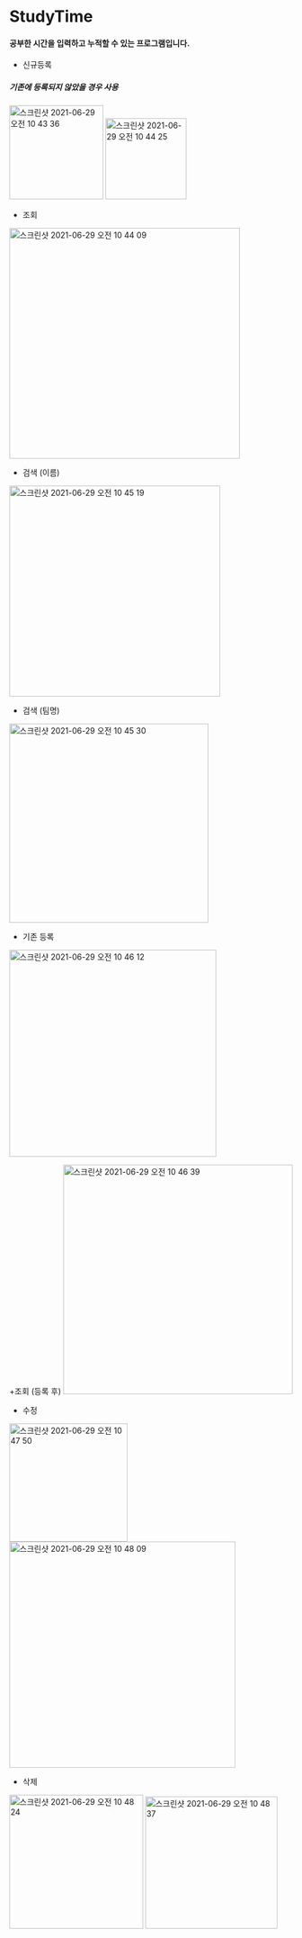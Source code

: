 # StudyTime

#### 공부한 시간을 입력하고 누적할 수 있는 프로그램입니다.

+ 신규등록

##### 기존에 등록되지 않았을 경우 사용

<img width="167" alt="스크린샷 2021-06-29 오전 10 43 36" src="https://user-images.githubusercontent.com/61608298/123724194-ddb9d600-d8c6-11eb-96ec-0bad9b33c82e.png">
<img width="144" alt="스크린샷 2021-06-29 오전 10 44 25" src="https://user-images.githubusercontent.com/61608298/123724247-fa560e00-d8c6-11eb-9bae-100f7989fac7.png">

+ 조회
<img width="410" alt="스크린샷 2021-06-29 오전 10 44 09" src="https://user-images.githubusercontent.com/61608298/123724231-f1653c80-d8c6-11eb-8ad8-a7d1b9e9441f.png">


+ 검색 (이름)
<img width="375" alt="스크린샷 2021-06-29 오전 10 45 19" src="https://user-images.githubusercontent.com/61608298/123724324-1bb6fa00-d8c7-11eb-8535-022f604944d6.png">


+ 검색 (팀명)
<img width="354" alt="스크린샷 2021-06-29 오전 10 45 30" src="https://user-images.githubusercontent.com/61608298/123724337-22de0800-d8c7-11eb-9e01-a544f33354ca.png">

+ 기존 등록
<img width="368" alt="스크린샷 2021-06-29 오전 10 46 12" src="https://user-images.githubusercontent.com/61608298/123724393-3a1cf580-d8c7-11eb-803e-f353ccd08b69.png">

+조회 (등록 후)
<img width="408" alt="스크린샷 2021-06-29 오전 10 46 39" src="https://user-images.githubusercontent.com/61608298/123724437-4acd6b80-d8c7-11eb-8d0c-cd2dd4e1e33e.png">

+ 수정
<img width="210" alt="스크린샷 2021-06-29 오전 10 47 50" src="https://user-images.githubusercontent.com/61608298/123724527-74869280-d8c7-11eb-831a-f9c7b48a3a6e.png">
<img width="402" alt="스크린샷 2021-06-29 오전 10 48 09" src="https://user-images.githubusercontent.com/61608298/123724554-810aeb00-d8c7-11eb-83b7-8740935047fd.png">

+ 삭제
<img width="238" alt="스크린샷 2021-06-29 오전 10 48 24" src="https://user-images.githubusercontent.com/61608298/123724573-89fbbc80-d8c7-11eb-95b3-7259b3a5fc4d.png">
<img width="235" alt="스크린샷 2021-06-29 오전 10 48 37" src="https://user-images.githubusercontent.com/61608298/123724594-908a3400-d8c7-11eb-82bc-b5aef1692c20.png">

